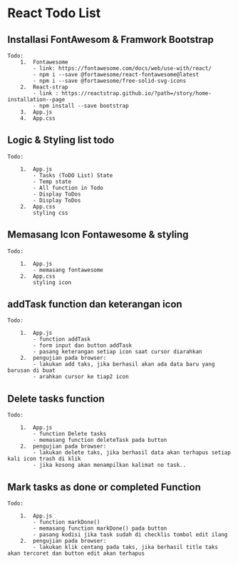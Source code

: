 # React Todo List

## Installasi FontAwesom & Framwork Bootstrap

    Todo:
        1.  Fontawesome
            - link: https://fontawesome.com/docs/web/use-with/react/
            - npm i --save @fortawesome/react-fontawesome@latest
            - npm i --save @fortawesome/free-solid-svg-icons
        2.  React-strap
            - link : https://reactstrap.github.io/?path=/story/home-installation--page
            - npm install --save bootstrap
        3.  App.js
        4.  App.css

## Logic & Styling list todo

    Todo:

        1.  App.js
            - Tasks (ToDO List) State
            - Temp state
            - All function in Todo
            - Display ToDos
            - Display ToDos
        2.  App.css
            styling css

## Memasang Icon Fontawesome & styling

    Todo:

        1.  App.js
            - memasang fontawesome
        2.  App.css
            styling icon

## addTask function dan keterangan icon

    Todo:

        1.  App.js
            - function addTask
            - form input dan button addTask
            - pasang keterangan setiap icon saat cursor diarahkan
        2.  pengujian pada browser:
            - lakukan add taks, jika berhasil akan ada data baru yang barusan di buat
            - arahkan cursor ke tiap2 icon

## Delete tasks function

    Todo:

        1.  App.js
            - function Delete tasks
            - memasang function deleteTask pada button
        2.  pengujian pada browser:
            - lakukan delete taks, jika berhasil data akan terhapus setiap kali icon trash di klik
            - jika kosong akan menampilkan kalimat no task..

## Mark tasks as done or completed Function

    Todo:

        1.  App.js
            - function markDone()
            - memasang function markDone() pada button
            - pasang kodisi jika task sudah di checklis tombol edit ilang
        2.  pengujian pada browser:
            - lakukan klik centang pada taks, jika berhasil title taks akan tercoret dan button edit akan terhapus

